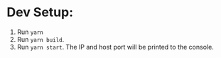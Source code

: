 # Dev Setup:
1. Run `yarn`
2. Run `yarn build`. 
3. Run `yarn start`. The IP and host port will be printed to the console.
